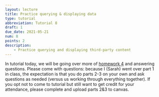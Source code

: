 ```yaml
---
layout: lecture
title: Practice querying & displaying data
type: tutorial
abbreviation: Tutorial 8
draft: 1
due_date: 2021-05-21
num: 8
points: 2
description:
    - Practice querying and displaying third-party content
---
```


In tutorial today, we will be going over more of [homework 4](../assignments/hw4) and answering questions. Please come with questions: because I (Sarah) went over part 1 in class, the expectation is that you do parts 2-3 on your own and ask questions as needed (versus us working through everything together). If you opt not to come to tutorial but still want to get credit for your attendance, please complete and upload parts 2&3 to canvas.